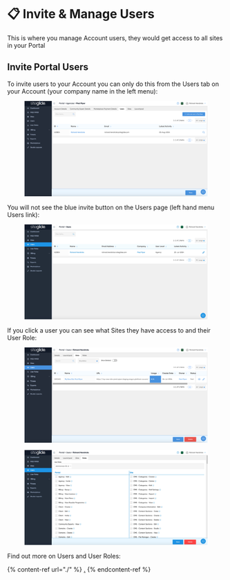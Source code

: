# 📋 Invite & Manage Users

This is where you manage Account users, they would get access to all sites in your Portal



## Invite Portal Users

To invite users to your Account you can only do this from the Users tab on your Account (your company name in the left menu):

<figure><img src="../../.gitbook/assets/Siteglide-Portal-Account-Users.png" alt=""><figcaption></figcaption></figure>

You will not see the blue invite button on the Users page (left hand menu Users link):

<figure><img src="../../.gitbook/assets/Siteglide-Users (1).jpg" alt=""><figcaption></figcaption></figure>

If you click a user you can see what Sites they have access to and their User Role:

<figure><img src="../../.gitbook/assets/Siteglide-Users-Sites.png" alt=""><figcaption></figcaption></figure>

<figure><img src="../../.gitbook/assets/Siteglide-Users-Role.jpg" alt=""><figcaption></figcaption></figure>

Find out more on Users and User Roles:

{% content-ref url="./" %}
[.](./)
{% endcontent-ref %}

